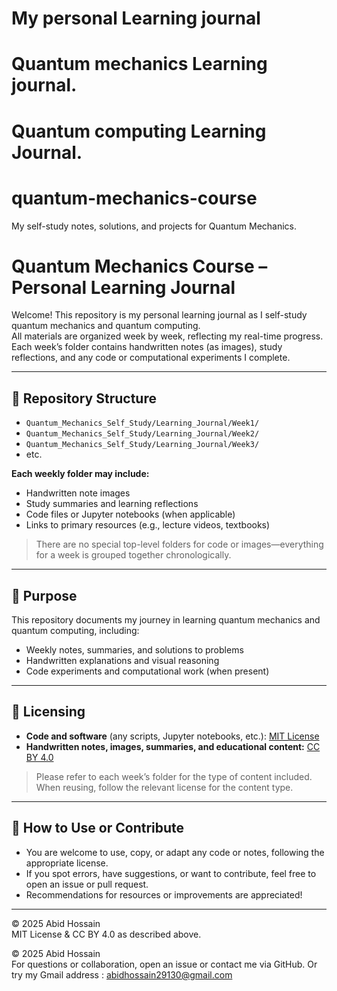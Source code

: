 # My personal Learning journal 
# Quantum mechanics Learning journal.
# Quantum computing Learning Journal.
# quantum-mechanics-course
My self-study notes, solutions, and projects for Quantum Mechanics.

# Quantum Mechanics Course – Personal Learning Journal

Welcome! This repository is my personal learning journal as I self-study quantum mechanics and quantum computing.  
All materials are organized week by week, reflecting my real-time progress. Each week’s folder contains handwritten notes (as images), study reflections, and any code or computational experiments I complete.

---

## 📂 Repository Structure

- `Quantum_Mechanics_Self_Study/Learning_Journal/Week1/`
- `Quantum_Mechanics_Self_Study/Learning_Journal/Week2/`
- `Quantum_Mechanics_Self_Study/Learning_Journal/Week3/`
- etc.

**Each weekly folder may include:**
- Handwritten note images
- Study summaries and learning reflections
- Code files or Jupyter notebooks (when applicable)
- Links to primary resources (e.g., lecture videos, textbooks)

> There are no special top-level folders for code or images—everything for a week is grouped together chronologically.

---

## 🎯 Purpose

This repository documents my journey in learning quantum mechanics and quantum computing, including:
- Weekly notes, summaries, and solutions to problems
- Handwritten explanations and visual reasoning
- Code experiments and computational work (when present)

---

## 📜 Licensing

- **Code and software** (any scripts, Jupyter notebooks, etc.): [MIT License](LICENSE)
- **Handwritten notes, images, summaries, and educational content:** [CC BY 4.0](LICENSE-CC-BY-4.0.md)

> Please refer to each week’s folder for the type of content included.  
> When reusing, follow the relevant license for the content type.

---

## 🚀 How to Use or Contribute

- You are welcome to use, copy, or adapt any code or notes, following the appropriate license.
- If you spot errors, have suggestions, or want to contribute, feel free to open an issue or pull request.
- Recommendations for resources or improvements are appreciated!

---

© 2025 Abid Hossain  
MIT License & CC BY 4.0 as described above.

© 2025 Abid Hossain  
For questions or collaboration, open an issue or contact me via GitHub.
Or try my Gmail address :  abidhossain29130@gmail.com
